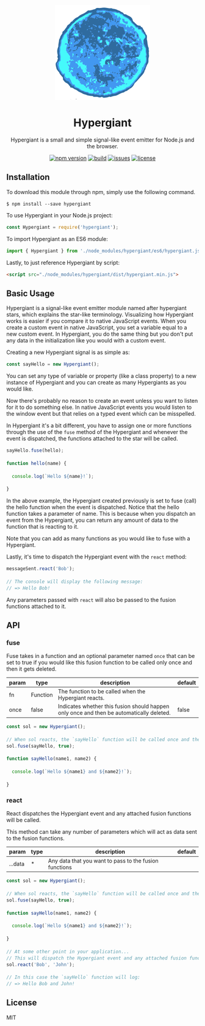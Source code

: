 <p align="center">
  <img width="250" height="250" src="./Hypergiant.png">
</p>

<h1 align="center">Hypergiant</h1>

<p align="center">Hypergiant is a small and simple signal-like event emitter for Node.js and the browser.<p>

<div align="center">
  <a href="https://badge.fury.io/js/hypergiant"><img src="https://badge.fury.io/js/hypergiant.svg" alt="npm version" height="18"></a>
  <a href="https://badge.fury.io/js/hypergiant"><img src="https://img.shields.io/badge/build-passing-brightgreen.svg" alt="build" height="18"></a>
  <a href="https://badge.fury.io/js/hypergiant"><img src="https://img.shields.io/github/issues/robertcorponoi/hypergiant.svg" alt="issues" height="18"></a>
  <a href="https://badge.fury.io/js/hypergiant"><img src="https://img.shields.io/github/license/robertcorponoi/hypergiant.svg" alt="license" height="18"></a>
</div>

## **Installation**

To download this module through npm, simply use the following command.

```
$ npm install --save hypergiant
```

To use Hypergiant in your Node.js project:

```js
const Hypergiant = require('hypergiant');
```

To import Hypergiant as an ES6 module:

```js
import { Hypergiant } from './node_modules/hypergiant/es6/hypergiant.js';
```

Lastly, to just reference Hypergiant by script:

```html
<script src="./node_modules/hypergiant/dist/hypergiant.min.js">
```

## **Basic Usage**

Hypergiant is a signal-like event emitter module named after hypergiant stars, which explains the star-like terminology. Visualizing how Hypergiant works is easier if you compare it to native JavaScript events. When you create a custom event in native JavaScript, you set a variable equal to a new custom event. In Hypergiant, you do the same thing but you don't put any data in the initialization like you would with a custom event.

Creating a new Hypergiant signal is as simple as:

```js
const sayHello = new Hypergiant();
```

You can set any type of variable or property (like a class property) to a new instance of Hypergiant and you can create as many Hypergiants as you would like.

Now there's probably no reason to create an event unless you want to listen for it to do something else. In native JavaScript events you would listen to the window event but that relies on a typed event which can be misspelled.

In Hypergiant it's a bit different, you have to assign one or more functions through the use of the `fuse` method of the Hypergiant and whenever the event is dispatched, the functions attached to the star will be called.

```js
sayHello.fuse(hello);

function hello(name) {

  console.log(`Hello ${name}!`);

}
```

In the above example, the Hypergiant created previously is set to fuse (call) the hello function when the event is dispatched. Notice that the hello function takes a parameter of name. This is because when you dispatch an event from the Hypergiant, you can return any amount of data to the function that is reacting to it.

Note that you can add as many functions as you would like to fuse with a Hypergiant.

Lastly, it's time to dispatch the Hypergiant event with the `react` method:

```js
messageSent.react('Bob');

// The console will display the following message:
// => Hello Bob!
```

Any parameters passed with `react` will also be passed to the fusion functions attached to it.

## **API**

### **fuse**

Fuse takes in a function and an optional parameter named `once` that can be set to true if you would like this fusion function to be called only once and then it gets deleted.

| param | type     | description                                                                                | default |
|-------|----------|--------------------------------------------------------------------------------------------|---------|
| fn    | Function | The function to be called when the Hypergiant reacts.                                      |         |
| once  | false    | Indicates whether this fusion should happen only once and then be automatically deleted.   | false   |

```js
const sol = new Hypergiant();

// When sol reacts, the `sayHello` function will be called once and then deleted from the Hypergiant's fusions set.
sol.fuse(sayHello, true);

function sayHello(name1, name2) {

  console.log(`Hello ${name1} and ${name2}!`);

}
```

### **react**

React dispatches the Hypergiant event and any attached fusion functions will be called.

This method can take any number of parameters which will act as data sent to the fusion functions.

| param   | type | description                                              | default |
|---------|------|----------------------------------------------------------|---------|
| ...data | *    | Any data that you want to pass to the fusion functions   |         |

```js
const sol = new Hypergiant();

// When sol reacts, the `sayHello` function will be called once and then deleted from the Hypergiant's fusions set.
sol.fuse(sayHello, true);

function sayHello(name1, name2) {

  console.log(`Hello ${name1} and ${name2}!`);

}

// At some other point in your application...
// This will dispatch the Hypergiant event and any attached fusion functions will be called with 'Bob' and 'John' as parameter values.
sol.react('Bob', 'John');

// In this case the `sayHello` function will log:
// => Hello Bob and John!
```

## **License**

MIT